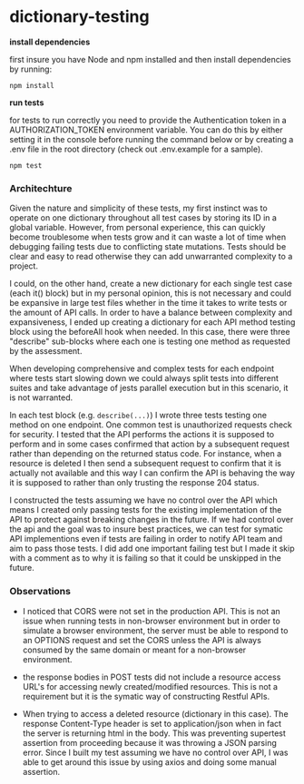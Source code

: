 # dictionary-testing

**install dependencies**

first insure you have Node and npm installed and then install dependencies by running:

```
npm install
```

**run tests**

for tests to run correctly you need to provide the Authentication token in a AUTHORIZATION_TOKEN environment variable. You can do this by either setting it in the console before running the command below or by creating a .env file in the root directory (check out .env.example for a sample).

```
npm test
```

### Architechture

Given the nature and simplicity of these tests, my first instinct was to operate on one dictionary throughout all test cases by storing its ID in a global variable. However, from personal experience, this can quickly become troublesome when tests grow and it can waste a lot of time when debugging failing tests due to conflicting state mutations. Tests should be clear and easy to read otherwise they can add unwarranted complexity to a project.

I could, on the other hand, create a new dictionary for each single test case (each it() block) but in my personal opinion, this is not necessary and could be expansive in large test files whether in the time it takes to write tests or the amount of API calls. In order to have a balance between complexity and expansiveness, I ended up creating a dictionary for each API method testing block using the beforeAll hook when needed. In this case, there were three "describe" sub-blocks where each one is testing one method as requested by the assessment.

When developing comprehensive and complex tests for each endpoint where tests start slowing down we could always split tests into different suites and take advantage of jests parallel execution but in this scenario, it is not warranted.

In each test block (e.g. `describe(...)`) I wrote three tests testing one method on one endpoint. One common test is unauthorized requests check for security. I tested that the API performs the actions it is supposed to perform and in some cases confirmed that action by a subsequent request rather than depending on the returned status code. For instance, when a resource is deleted I then send a subsequent request to confirm that it is actually not available and this way I can confirm the API is behaving the way it is supposed to rather than only trusting the response 204 status.

I constructed the tests assuming we have no control over the API which means I created only passing tests for the existing implementation of the API to protect against breaking changes in the future. If we had control over the api and the goal was to insure best practices, we can test for symatic API implementions even if tests are failing in order to notify API team and aim to pass those tests. I did add one important failing test but I made it skip with a comment as to why it is failing so that it could be unskipped in the future.

### Observations

- I noticed that CORS were not set in the production API. This is not an issue when running tests in non-browser environment but in order to simulate a browser environment, the server must be able to respond to an OPTIONS request and set the CORS unless the API is always consumed by the same domain or meant for a non-browser environment.

- the response bodies in POST tests did not include a resource access URL's for accessing newly created/modified resources. This is not a requirement but it is the symatic way of constructing Restful APIs.

- When trying to access a deleted resource (dictionary in this case). The response Content-Type header is set to application/json when in fact the server is returning html in the body. This was preventing supertest assertion from proceeding because it was throwing a JSON parsing error. Since I built my test assuming we have no control over API, I was able to get around this issue by using axios and doing some manual assertion.
